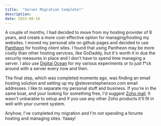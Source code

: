 ```yaml
---
title:  "Server Migration Complete!"
description: 
date: 2015-08-18
---
```


A couple of months, I had decided to move from my hosting provider of 8 years, and create a more cost-effective option for managing/hosting my websites. I moved my personal site on github pages and decided to use [Pantheon][pantheon] for hosting client sites. I found that using Pantheon may be more costly than other hosting services, like GoDaddy, but it's worth it in due the security measures in place and I don't have to spend time managing a server. I also use [Digital Ocean][digital_ocean] for my various experiments or to just f*ck around with a server every now and then. 

The final step, which was completed moments ago, was finding an email hosting solution and setting up my @stevenstephenson.com email addresses. I like to separate my personal stuff and business. If you're in the same boat, and your looking for something free, I'd suggest [Zoho mail][zoho_mail]. It wasn't unbarable to setup and if you use any other Zoho products it'll fit in well with your current system.

Anyhow, I've completed my migration and I'm not spending a forunte hosting and managing sites. Yaaay!


[zoho_mail]: https://www.zoho.com/mail/
[pantheon]: https://pantheon.io
[digital_ocean]: http://do.co/1EBj3D1